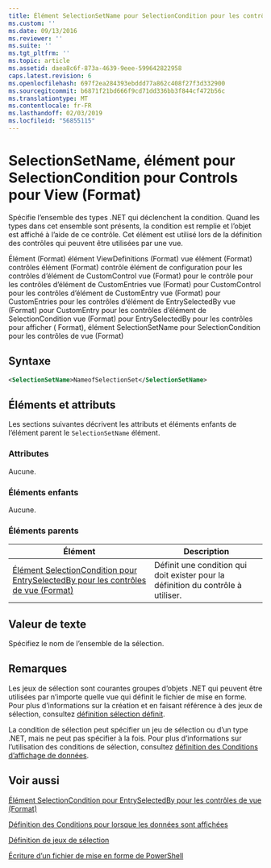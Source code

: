 ```yaml
---
title: Élément SelectionSetName pour SelectionCondition pour les contrôles de vue (Format) | Microsoft Docs
ms.custom: ''
ms.date: 09/13/2016
ms.reviewer: ''
ms.suite: ''
ms.tgt_pltfrm: ''
ms.topic: article
ms.assetid: daea8c6f-873a-4639-9eee-599642822958
caps.latest.revision: 6
ms.openlocfilehash: 697f2ea284393ebddd77a862c408f27f3d332900
ms.sourcegitcommit: b6871f21bd666f9cd71dd336bb3f844cf472b56c
ms.translationtype: MT
ms.contentlocale: fr-FR
ms.lasthandoff: 02/03/2019
ms.locfileid: "56855115"
---
```

# <a name="selectionsetname-element-for-selectioncondition-for-controls-for-view-format"></a>SelectionSetName, élément pour SelectionCondition pour Controls pour View (Format)

Spécifie l’ensemble des types .NET qui déclenchent la condition. Quand les types dans cet ensemble sont présents, la condition est remplie et l’objet est affiché à l’aide de ce contrôle. Cet élément est utilisé lors de la définition des contrôles qui peuvent être utilisées par une vue.

Élément (Format) élément ViewDefinitions (Format) vue élément (Format) contrôles élément (Format) contrôle élément de configuration pour les contrôles d’élément de CustomControl vue (Format) pour le contrôle pour les contrôles d’élément de CustomEntries vue (Format) pour CustomControl pour les contrôles d’élément de CustomEntry vue (Format) pour CustomEntries pour les contrôles d’élément de EntrySelectedBy vue (Format) pour CustomEntry pour les contrôles d’élément de SelectionCondition vue (Format) pour EntrySelectedBy pour les contrôles pour afficher ( Format), élément SelectionSetName pour SelectionCondition pour les contrôles de vue (Format)

## <a name="syntax"></a>Syntaxe

```xml
<SelectionSetName>NameofSelectionSet</SelectionSetName>
```

## <a name="attributes-and-elements"></a>Éléments et attributs

Les sections suivantes décrivent les attributs et éléments enfants de l’élément parent le `SelectionSetName` élément.

### <a name="attributes"></a>Attributes

Aucune.

### <a name="child-elements"></a>Éléments enfants

Aucune.

### <a name="parent-elements"></a>Éléments parents

|Élément|Description|
|-------------|-----------------|
|[Élément SelectionCondition pour EntrySelectedBy pour les contrôles de vue (Format)](./selectioncondition-element-for-entryselectedby-for-controls-for-view-format.md)|Définit une condition qui doit exister pour la définition du contrôle à utiliser.|

## <a name="text-value"></a>Valeur de texte

Spécifiez le nom de l’ensemble de la sélection.

## <a name="remarks"></a>Remarques

Les jeux de sélection sont courantes groupes d’objets .NET qui peuvent être utilisées par n’importe quelle vue qui définit le fichier de mise en forme. Pour plus d’informations sur la création et en faisant référence à des jeux de sélection, consultez [définition sélection définit](./defining-selection-sets.md).

La condition de sélection peut spécifier un jeu de sélection ou d’un type .NET, mais ne peut pas spécifier à la fois. Pour plus d’informations sur l’utilisation des conditions de sélection, consultez [définition des Conditions d’affichage de données](./defining-conditions-for-displaying-data.md).

## <a name="see-also"></a>Voir aussi

[Élément SelectionCondition pour EntrySelectedBy pour les contrôles de vue (Format)](./selectioncondition-element-for-entryselectedby-for-controls-for-view-format.md)

[Définition des Conditions pour lorsque les données sont affichées](./defining-conditions-for-displaying-data.md)

[Définition de jeux de sélection](./defining-selection-sets.md)

[Écriture d’un fichier de mise en forme de PowerShell](./writing-a-powershell-formatting-file.md)
